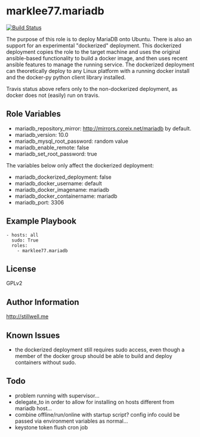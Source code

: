 marklee77.mariadb
=================

[![Build Status](https://travis-ci.org/marklee77/ansible-role-mariadb.svg?branch=master)](https://travis-ci.org/marklee77/ansible-role-mariadb)

The purpose of this role is to deploy MariaDB onto Ubuntu. There is also an
support for an experimental "dockerized" deployment. This dockerized deployment
copies the role to the target machine and uses the original ansible-based
functionality to build a docker image, and then uses recent ansible features to
manage the running service. The dockerized deployment can theoretically deploy
to any Linux platform with a running docker install and the docker-py python
client library installed.

Travis status above refers only to the non-dockerized deployment, as docker does 
not (easily) run on travis.

Role Variables
--------------

- mariadb_repository_mirror: http://mirrors.coreix.net/mariadb by default.
- mariadb_version: 10.0
- mariadb_mysql_root_password: random value
- mariadb_enable_remote: false
- mariadb_set_root_password: true

The variables below only affect the dockerized deployment:

- mariadb_dockerized_deployment: false
- mariadb_docker_username: default
- mariadb_docker_imagename: mariadb
- mariadb_docker_containername: mariadb
- mariadb_port: 3306

Example Playbook
-------------------------

    - hosts: all
      sudo: True
      roles:
        - marklee77.mariadb

License
-------

GPLv2

Author Information
------------------

http://stillwell.me

Known Issues
------------

- the dockerized deployment still requires sudo access, even though a member of 
  the docker group should be able to build and deploy containers without sudo.

Todo
----

- problem running with supervisor...
- delegate_to in order to allow for installing on hosts different from mariadb host...
- combine offline/run/online with startup script? config info could be passed via environment variables as normal...
- keystone token flush cron job
